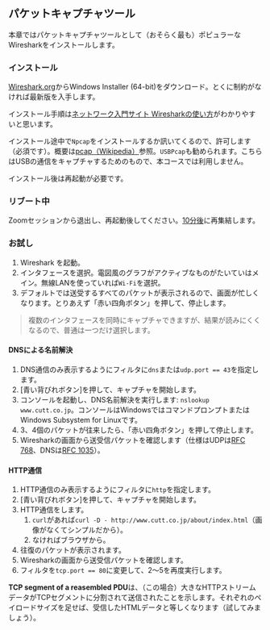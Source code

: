 ## パケットキャプチャツール

本章ではパケットキャプチャツールとして（おそらく最も）ポピュラーなWiresharkをインストールします。


### インストール

[Wireshark.org](https://www.wireshark.org/ "LINK")からWindows Installer (64-bit)をダウンロード。とくに制約がなければ最新版を入手します。

インストール手順は[ネットワーク入門サイト Wiresharkの使い方](https://beginners-network.com/wireshark.html "LINK")がわかりやすいと思います。

インストール途中で`Npcap`をインストールするか訊いてくるので、許可します（必須です）。概要は[pcap（Wikipedia）](https://ja.wikipedia.org/wiki/Pcap "LINK")参照。`USBPcap`も勧められます。こちらはUSBの通信をキャプチャするためのもので、本コースでは利用しません。

インストール後は再起動が必要です。


### リブート中

Zoomセッションから退出し、再起動後してください。[10分後](https://vclock.com/set-timer-for-10-minutes/ "LINK")に再集結します。


### お試し

1. Wireshark を起動。
2. インタフェースを選択。電図風のグラフがアクティブなものがたいていはメイン。無線LANを使っていれば`Wi-Fi`を選択。
3. デフォルトでは送受するすべてのパケットが表示されるので、画面が忙しくなります。とりあえず「赤い四角ボタン」を押して、停止します。

> 複数のインタフェースを同時にキャプチャできますが、結果が読みにくくなるので、普通は一つだけ選択します。


#### DNSによる名前解決

1. DNS通信のみ表示するようにフィルタに`dns`または`udp.port == 43`を指定します。
2. [青い背びれボタン]を押して、キャプチャを開始します。
3. コンソールを起動し、DNS名前解決を実行します: `nslookup www.cutt.co.jp`。コンソールはWindowsではコマンドプロンプトまたはWindows Subsystem for Linuxです。
4. 3、4個のパケットが往来したら、「赤い四角ボタン」を押して停止します。
5. Wiresharkの画面から送受信パケットを確認します（仕様はUDPは[RFC 768](https://datatracker.ietf.org/doc/html/rfc768 "LINK")、DNSは[RFC 1035](https://datatracker.ietf.org/doc/html/rfc1035 "LINK")）。


#### HTTP通信

1. HTTP通信のみ表示するようにフィルタに`http`を指定します。
2. [青い背びれボタン]を押して、キャプチャを開始します。
3. HTTP通信をします。
	1. `curl`があれば`curl -D - http://www.cutt.co.jp/about/index.html`（画像がなくてシンプルだから）。
	2. なければブラウザから。
4. 往復のパケットが表示されます。
5. Wiresharkの画面から送受信パケットを確認します。
6. フィルタを`tcp.port == 80`に変更して、2～5を再度実行します。

**TCP segment of a reasembled PDU**は、（この場合）大きなHTTPストリームデータがTCPセグメントに分割されて送信されたことを示します。それぞれのペイロードサイズを足せば、受信したHTMLデータと等しくなります（試してみましょう）。
